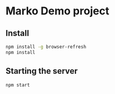 # Marko Demo project

## Install

```bash
npm install -g browser-refresh
npm install
```

## Starting the server

```bash
npm start
```
